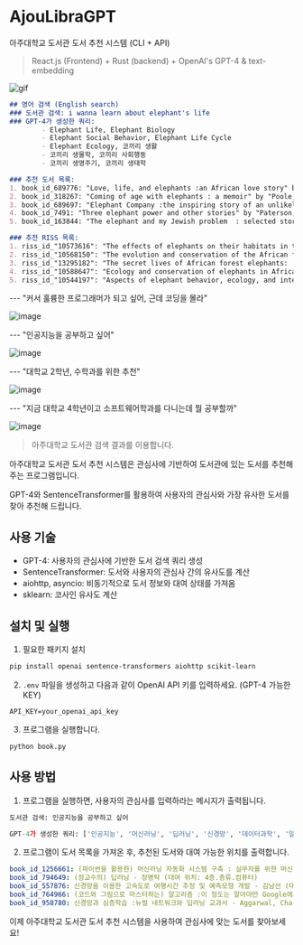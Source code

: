 # AjouLibraGPT

아주대학교 도서관 도서 추천 시스템 (CLI + API)

> React.js (Frontend) + Rust (backend) + OpenAI's GPT-4 & text-embedding

![gif](https://github.com/Alfex4936/Ajou-Library-GPT/assets/2356749/2d5e2b77-5ea5-4921-ae59-87a8015dd4a1)

```md
## 영어 검색 (English search)
### 도서관 검색: i wanna learn about elephant's life
### GPT-4가 생성한 쿼리:
        - Elephant Life, Elephant Biology
        - Elephant Social Behavior, Elephant Life Cycle
        - Elephant Ecology, 코끼리 생활
        - 코끼리 생물학, 코끼리 사회행동
        - 코끼리 생명주기, 코끼리 생태학

### 추천 도서 목록:
1. book_id_689776: "Love, life, and elephants :an African love story" by "Sheldrick, Dame Daphne", published by "New York :Farrar, Straus and Giroux,2012." (대여 위치: 3층.응용과학)
2. book_id_318267: "Coming of age with elephants : a memoir" by "Poole, Joyce", published by "New York : Hyperion,1996" (대여 위치: 4층.자연)
3. book_id_689697: "Elephant Company :the inspiring story of an unlikely hero and the animals who helped him save lives in World War II" by "Croke, Vicki", published by "New York :Random House,2014." (대여 위치: 2층.역사지리)
4. book_id_7491: "Three elephant power and other stories" by "Paterson, A. B", published by "Champaign, Ill. :Project Gutenberg" (현재 대여 불가)
5. book_id_163844: "The elephant and my Jewish problem  : selected stories andjournals, 1957-1987" by "Nissenson, Hugh", published by "New York  : Harper & Row ,1988." (대여 위치: 제1 보존서고)

### 추천 RISS 목록:
1. riss_id_"10573616": "The effects of elephants on their habitats in the Shimba Hills, Kenya" by "Kahumbu, Paula Gathoni", published by "Princeton University"
2. riss_id_"10568150": "The evolution and conservation of the African forest elephant" by "Eggert, Lori S", published by "University of California, San Diego"
3. riss_id_"13295182": "The secret lives of African forest elephants:  Using genetics, networks, and telemetry to understand sociality" by "Schuttler, Stephanie Grace", published by "University of Missouri - Columbia"
4. riss_id_"10588647": "Ecology and conservation of elephants in African rangelands" by "Gadd, Michelle Erin", published by "University of California, Davis"
5. riss_id_"10544197": "Aspects of elephant behavior, ecology, and interactions with humans (Conservation)" by "O'Connell, Caitlin Elizabeth", published by "University of California, Davis"
```

--- "커서 훌륭한 프로그래머가 되고 싶어, 근데 코딩을 몰라"

![image](https://user-images.githubusercontent.com/2356749/235857127-93c16a5e-f5ae-4541-ac4a-67eccf5a89e6.png)

--- "인공지능을 공부하고 싶어"

![image](https://user-images.githubusercontent.com/2356749/235364713-63d2531e-77fd-4e56-9868-9ee94ae8bd18.png)

--- "대학교 2학년, 수학과를 위한 추천"

![image](https://user-images.githubusercontent.com/2356749/235365448-4411d5f3-d736-431e-b902-26cdf0d0fde6.png)

--- "지금 대학교 4학년이고 소프트웨어학과를 다니는데 뭘 공부할까"

![image](https://user-images.githubusercontent.com/2356749/235365378-1936ce8b-a69a-44b4-9e01-bc1b021a1b95.png)

> 아주대학교 도서관 검색 결과를 이용합니다.

아주대학교 도서관 도서 추천 시스템은 관심사에 기반하여 도서관에 있는 도서를 추천해 주는 프로그램입니다.

GPT-4와 SentenceTransformer를 활용하여 사용자의 관심사와 가장 유사한 도서를 찾아 추천해 드립니다.

## 사용 기술

- GPT-4: 사용자의 관심사에 기반한 도서 검색 쿼리 생성
- SentenceTransformer: 도서와 사용자의 관심사 간의 유사도를 계산
- aiohttp, asyncio: 비동기적으로 도서 정보와 대여 상태를 가져옴
- sklearn: 코사인 유사도 계산

## 설치 및 실행

1. 필요한 패키지 설치
```bash
pip install openai sentence-transformers aiohttp scikit-learn
```

2. `.env` 파일을 생성하고 다음과 같이 OpenAI API 키를 입력하세요. (GPT-4 가능한 KEY)
```
API_KEY=your_openai_api_key
```

3. 프로그램을 실행합니다.
```bash
python book.py
```

## 사용 방법

1. 프로그램을 실행하면, 사용자의 관심사를 입력하라는 메시지가 출력됩니다.
```python
도서관 검색: 인공지능을 공부하고 싶어

GPT-4가 생성한 쿼리: ['인공지능', '머신러닝', '딥러닝', '신경망', '데이터과학', '알고리즘', '텐서플로우', '파이토치']
```

2. 프로그램이 도서 목록을 가져온 후, 추천된 도서와 대여 가능한 위치를 출력합니다.
```yaml
book_id_1256661: (파이썬을 활용한) 머신러닝 자동화 시스템 구축 : 실무자를 위한 머신러닝 핵심 개념,모델 선택 및 하이퍼파라미터 튜닝, 최적화 기법 - Gil’s LAB (대여 위치: 4층.총류.컴퓨터)
book_id_794649: (장교수의) 딥러닝 - 장병탁 (대여 위치: 4층.총류.컴퓨터)
book_id_557876: 신경망을 이용한 고속도로 여행시간 추정 및 예측모형 개발 - 김남선 (대여 위치: 제1 보존서고)
book_id_764966: (코드와 그림으로 마스터하는) 알고리즘 :이 정도는 알아야만 Google에서 일할 수 있다! - 이상진 (대여 위치: 4층.총류.컴퓨터)
book_id_958780: 신경망과 심층학습 :뉴럴 네트워크와 딥러닝 교과서 - Aggarwal, Charu C (대여 위치: 4층.총류.컴퓨터)
```

이제 아주대학교 도서관 도서 추천 시스템을 사용하여 관심사에 맞는 도서를 찾아보세요!
